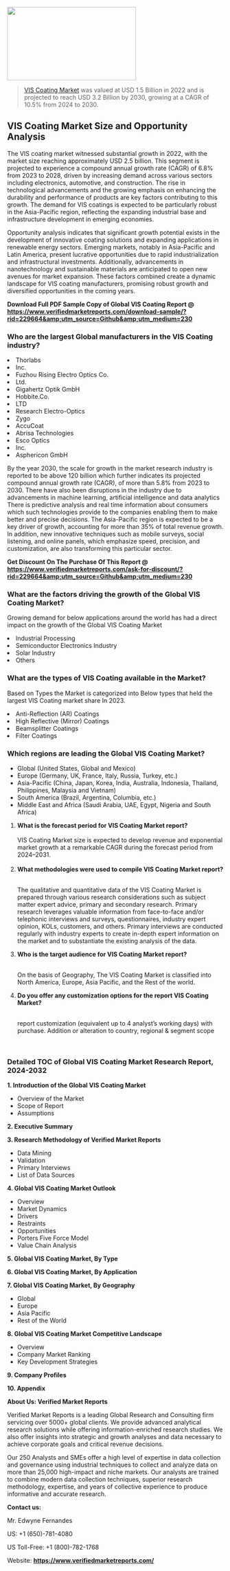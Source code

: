 <img src="https://ffe5etoiles.com/wp-content/uploads/2024/12/MST1-300x171.png" alt="" width="300" height="171" class="alignnone size-medium wp-image-20088" /><blockquote><p><p><a href="https://www.verifiedmarketreports.com/download-sample/?rid=229664&utm_source=Github&utm_medium=230" target="_blank">VIS Coating Market</a> was valued at USD 1.5 Billion in 2022 and is projected to reach USD 3.2 Billion by 2030, growing at a CAGR of 10.5% from 2024 to 2030.</p></blockquote><p><h2>VIS Coating Market Size and Opportunity Analysis</h2><p>The VIS coating market witnessed substantial growth in 2022, with the market size reaching approximately USD 2.5 billion. This segment is projected to experience a compound annual growth rate (CAGR) of 6.8% from 2023 to 2028, driven by increasing demand across various sectors including electronics, automotive, and construction. The rise in technological advancements and the growing emphasis on enhancing the durability and performance of products are key factors contributing to this growth. The demand for VIS coatings is expected to be particularly robust in the Asia-Pacific region, reflecting the expanding industrial base and infrastructure development in emerging economies.</p><p>Opportunity analysis indicates that significant growth potential exists in the development of innovative coating solutions and expanding applications in renewable energy sectors. Emerging markets, notably in Asia-Pacific and Latin America, present lucrative opportunities due to rapid industrialization and infrastructural investments. Additionally, advancements in nanotechnology and sustainable materials are anticipated to open new avenues for market expansion. These factors combined create a dynamic landscape for VIS coating manufacturers, promising robust growth and diversified opportunities in the coming years.</p></p><p class=""><strong>Download Full PDF Sample Copy of Global VIS Coating Report @ <a href="https://www.verifiedmarketreports.com/download-sample/?rid=229664&amp;utm_source=Github&amp;utm_medium=230" target="_blank">https://www.verifiedmarketreports.com/download-sample/?rid=229664&amp;utm_source=Github&amp;utm_medium=230</a></strong></p><h3 id="" class="">Who are the largest Global manufacturers in the VIS Coating industry?</h3><p><li>Thorlabs</li><li> Inc.</li><li> Fuzhou Rising Electro Optics Co.</li><li>Ltd.</li><li> Gigahertz Optik GmbH</li><li> Hobbite.Co.</li><li> LTD</li><li> Research Electro-Optics</li><li> Zygo</li><li> AccuCoat</li><li> Abrisa Technologies</li><li> Esco Optics</li><li> Inc.</li><li> Asphericon GmbH</li></p><div class=""><div class="" dir="" data-message-author-role="" data-message-id="" data-message-model-slug=""><div class=""><div class=""><div class=""><div class="" dir="" data-message-author-role="" data-message-id="" data-message-model-slug=""><div class=""><div class=""><p>By the year 2030, the scale for growth in the market research industry is reported to be above 120 billion which further indicates its projected compound annual growth rate (CAGR), of more than 5.8% from 2023 to 2030. There have also been disruptions in the industry due to advancements in machine learning, artificial intelligence and data analytics There is predictive analysis and real time information about consumers which such technologies provide to the companies enabling them to make better and precise decisions. The Asia-Pacific region is expected to be a key driver of growth, accounting for more than 35% of total revenue growth. In addition, new innovative techniques such as mobile surveys, social listening, and online panels, which emphasize speed, precision, and customization, are also transforming this particular sector.</p><p><strong>Get Discount On The Purchase Of This Report @&nbsp; <a href="https://www.verifiedmarketreports.com/ask-for-discount/?rid=229664&amp;utm_source=Github&amp;utm_medium=230" target="_blank">https://www.verifiedmarketreports.com/ask-for-discount/?rid=229664&amp;utm_source=Github&amp;utm_medium=230</a></strong></p></div></div></div></div></div></div></div></div><h3 id="" class="">What are the factors driving the growth of the Global VIS Coating Market?</h3><p id="" class="">Growing demand for below applications around the world has had a direct impact on the growth of the Global VIS Coating Market</p><p id="" class=""><li>Industrial Processing</li><li> Semiconductor Electronics Industry</li><li> Solar Industry</li><li> Others</li></p><h3 id="" class="">What are the types of VIS Coating available in the Market?</h3><p id="" class="">Based on Types the Market is categorized into Below types that held the largest VIS Coating market share In 2023.</p><p id="" class=""><li>Anti-Reflection (AR) Coatings</li><li> High Reflective (Mirror) Coatings</li><li> Beamsplitter Coatings</li><li> Filter Coatings</li></p><h3 id="" class="">Which regions are leading the Global VIS Coating Market?</h3><ul><li>Global (United States, Global and Mexico)</li><li>Europe (Germany, UK, France, Italy, Russia, Turkey, etc.)</li><li>Asia-Pacific (China, Japan, Korea, India, Australia, Indonesia, Thailand, Philippines, Malaysia and Vietnam)</li><li>South America (Brazil, Argentina, Columbia, etc.)</li><li>Middle East and Africa (Saudi Arabia, UAE, Egypt, Nigeria and South Africa)</li></ul><p><ol><li><strong>What is the forecast period for VIS Coating Market report?<br /></strong><br /><span data-sheets-root="1" data-sheets-value="{&quot;1&quot;:2,&quot;2&quot;:&quot;XXXX size is expected to develop revenue and exponential market growth at a remarkable CAGR during the forecast period from 2024&ndash;2030.&quot;}" data-sheets-userformat="{&quot;2&quot;:12674,&quot;4&quot;:{&quot;1&quot;:2,&quot;2&quot;:16776960},&quot;10&quot;:2,&quot;11&quot;:0,&quot;15&quot;:&quot;Arial&quot;,&quot;16&quot;:12}">VIS Coating Market size is expected to develop revenue and exponential market growth at a remarkable CAGR during the forecast period from 2024&ndash;2031.</span><br /><br /></li><li><strong>What methodologies were used to compile VIS Coating Market report?<br /><br /></strong><p>The qualitative and quantitative data of the&nbsp;VIS Coating Market is prepared through various research considerations such as subject matter expert advice, primary and secondary research. Primary research leverages valuable information from face-to-face and/or telephonic interviews and surveys, questionnaires, industry expert opinion, KOLs, customers, and others. Primary interviews are conducted regularly with industry experts to create in-depth expert information on the market and to substantiate the existing analysis of the data.&nbsp;</p></li><li><strong>Who is the target audience for VIS Coating Market report?<br /><br /></strong><p>On the basis of Geography, The&nbsp;VIS Coating Market is classified into North America, Europe, Asia Pacific, and the Rest of the world.</p></li><li><strong>Do you offer any customization options for the report VIS Coating Market?<br /><br /></strong><p>report customization (equivalent up to 4 analyst&rsquo;s working days) with purchase. Addition or alteration to country, regional &amp; segment scope</p><p>&nbsp;</p></li></ol></p><h3 id="" class="">Detailed TOC of Global VIS Coating Market Research Report, 2024-2032</h3><p id="" class=""><strong>1. Introduction of the Global VIS Coating Market</strong></p><ul><li>Overview of the Market</li><li>Scope of Report</li><li>Assumptions</li></ul><p id="" class=""><strong>2. Executive Summary</strong></p><p id="" class=""><strong>3. Research Methodology of&nbsp;Verified Market Reports</strong></p><ul><li>Data Mining</li><li>Validation</li><li>Primary Interviews</li><li>List of Data Sources</li></ul><p id="" class=""><strong>4. Global VIS Coating Market Outlook</strong></p><ul><li>Overview</li><li>Market Dynamics</li><li>Drivers</li><li>Restraints</li><li>Opportunities</li><li>Porters Five Force Model</li><li>Value Chain Analysis</li></ul><p id="" class=""><strong>5. Global VIS Coating Market, By&nbsp;Type</strong></p><p id="" class=""><strong>6. Global VIS Coating Market, By Application</strong></p><p id="" class=""><strong>7. Global VIS Coating Market, By Geography</strong></p><ul><li>Global</li><li>Europe</li><li>Asia Pacific</li><li>Rest of the World</li></ul><p id="" class=""><strong>8. Global VIS Coating Market Competitive Landscape</strong></p><ul><li>Overview</li><li>Company Market Ranking</li><li>Key Development Strategies</li></ul><p id="" class=""><strong>9. Company Profiles</strong></p><p id="" class=""><strong>10. Appendix</strong></p><p id="" class=""><strong>About Us: Verified Market Reports</strong></p><p id="" class="">Verified Market Reports is a leading Global Research and Consulting firm servicing over 5000+ global clients. We provide advanced analytical research solutions while offering information-enriched research studies. We also offer insights into strategic and growth analyses and data necessary to achieve corporate goals and critical revenue decisions.</p><p id="" class="">Our 250 Analysts and SMEs offer a high level of expertise in data collection and governance using industrial techniques to collect and analyze data on more than 25,000 high-impact and niche markets. Our analysts are trained to combine modern data collection techniques, superior research methodology, expertise, and years of collective experience to produce informative and accurate research.</p><p id="" class=""><strong>Contact us:</strong></p><p id="" class="">Mr. Edwyne Fernandes</p><p id="" class="">US: +1 (650)-781-4080</p><p id="" class="">US Toll-Free: +1 (800)-782-1768</p><p id="" class="">Website: <a target="" data-test-app-aware-link=""><strong>https://www.verifiedmarketreports.com/</strong></a></p>
